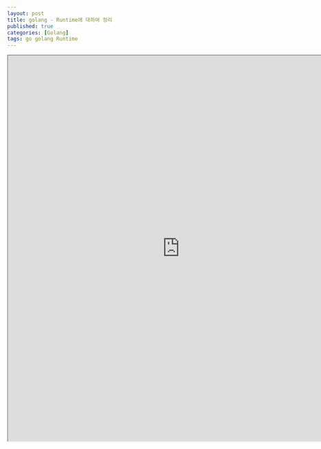 ```yaml
---
layout: post
title: golang - Runtime에 대하여 정리
published: true
categories: [Golang]
tags: go golang Runtime
---
```

<iframe width="800" height="900" src="https://docs.google.com/document/d/e/2PACX-1vSjYwJZfDn_e4zZKrjiSB2Gb5pqsoCrF8YYBLBC7tJhNp4e70UlvnVq6tjZYjzVl6tljPiekBJZW4jJ/pub?embedded=true"></iframe>    
  
  